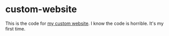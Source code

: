 # custom-website
This is the code for [my custom website](https://unseeyou.pages.dev). I know the code is horrible. It's my first time.
